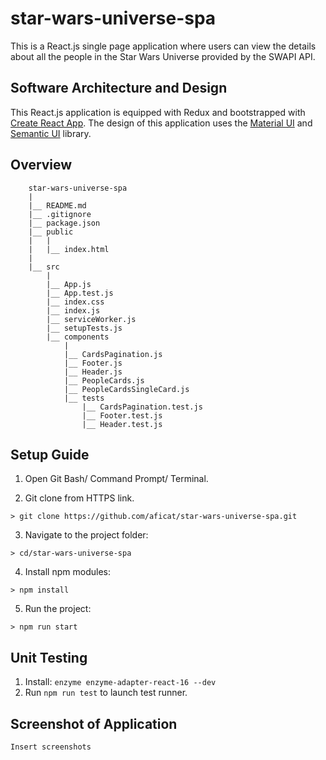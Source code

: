 # star-wars-universe-spa

This is a React.js single page application where users can view the details about all the people in the Star Wars Universe provided by the SWAPI API.

## Software Architecture and Design
This React.js application is equipped with Redux and bootstrapped with [Create React App](https://github.com/facebook/create-react-app). The design of this application uses the [Material UI](https://material-ui.com/) and [Semantic UI](https://react.semantic-ui.com/) library.

## Overview

        star-wars-universe-spa
        |        
        |__ README.md
        |__ .gitignore
        |__ package.json
        |__ public
        |   |        
        |   |__ index.html
        |
        |__ src 
            |   
            |__ App.js
            |__ App.test.js
            |__ index.css
            |__ index.js
            |__ serviceWorker.js
            |__ setupTests.js
            |__ components 
                |
                |__ CardsPagination.js
                |__ Footer.js
                |__ Header.js
                |__ PeopleCards.js
                |__ PeopleCardsSingleCard.js
                |__ tests
                    |__ CardsPagination.test.js
                    |__ Footer.test.js
                    |__ Header.test.js


## Setup Guide
1. Open Git Bash/ Command Prompt/ Terminal.

2. Git clone from HTTPS link.
```
> git clone https://github.com/aficat/star-wars-universe-spa.git
```
3. Navigate to the project folder:
```
> cd/star-wars-universe-spa
```
4. Install npm modules:
```
> npm install
```
5. Run the project:
```
> npm run start
```

## Unit Testing
1. Install: `enzyme enzyme-adapter-react-16 --dev`
2. Run `npm run test` to launch test runner.

## Screenshot of Application
`Insert screenshots`